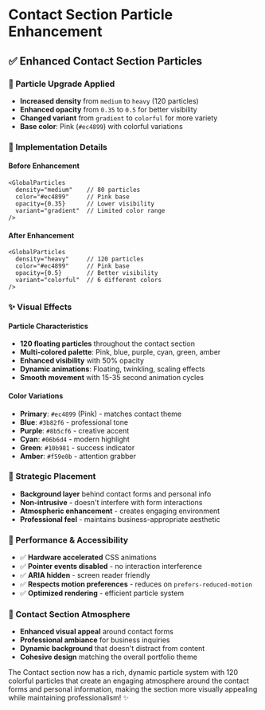 # Contact Section Particle Enhancement

## ✅ **Enhanced Contact Section Particles**

### **🌟 Particle Upgrade Applied**
- **Increased density** from `medium` to `heavy` (120 particles)
- **Enhanced opacity** from `0.35` to `0.5` for better visibility
- **Changed variant** from `gradient` to `colorful` for more variety
- **Base color**: Pink (`#ec4899`) with colorful variations

### **🎨 Implementation Details**

#### **Before Enhancement**
```tsx
<GlobalParticles 
  density="medium"    // 80 particles
  color="#ec4899"     // Pink base
  opacity={0.35}      // Lower visibility
  variant="gradient"  // Limited color range
/>
```

#### **After Enhancement**
```tsx
<GlobalParticles 
  density="heavy"     // 120 particles
  color="#ec4899"     // Pink base
  opacity={0.5}       // Better visibility
  variant="colorful"  // 6 different colors
/>
```

### **✨ Visual Effects**

#### **Particle Characteristics**
- **120 floating particles** throughout the contact section
- **Multi-colored palette**: Pink, blue, purple, cyan, green, amber
- **Enhanced visibility** with 50% opacity
- **Dynamic animations**: Floating, twinkling, scaling effects
- **Smooth movement** with 15-35 second animation cycles

#### **Color Variations**
- **Primary**: `#ec4899` (Pink) - matches contact theme
- **Blue**: `#3b82f6` - professional tone
- **Purple**: `#8b5cf6` - creative accent
- **Cyan**: `#06b6d4` - modern highlight
- **Green**: `#10b981` - success indicator
- **Amber**: `#f59e0b` - attention grabber

### **🎯 Strategic Placement**
- **Background layer** behind contact forms and personal info
- **Non-intrusive** - doesn't interfere with form interactions
- **Atmospheric enhancement** - creates engaging environment
- **Professional feel** - maintains business-appropriate aesthetic

### **📱 Performance & Accessibility**
- ✅ **Hardware accelerated** CSS animations
- ✅ **Pointer events disabled** - no interaction interference
- ✅ **ARIA hidden** - screen reader friendly
- ✅ **Respects motion preferences** - reduces on `prefers-reduced-motion`
- ✅ **Optimized rendering** - efficient particle system

### **🌈 Contact Section Atmosphere**
- **Enhanced visual appeal** around contact forms
- **Professional ambiance** for business inquiries
- **Dynamic background** that doesn't distract from content
- **Cohesive design** matching the overall portfolio theme

The Contact section now has a rich, dynamic particle system with 120 colorful particles that create an engaging atmosphere around the contact forms and personal information, making the section more visually appealing while maintaining professionalism! ✨